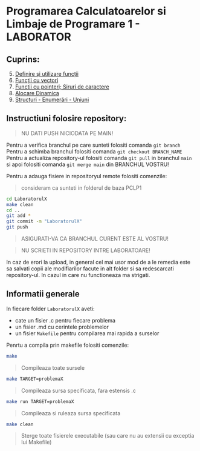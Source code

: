 # Programarea Calculatoarelor si Limbaje de Programare 1 - LABORATOR

## Cuprins:

5. [Definire și utilizare funcții](Laboratorul5/README.md)
6. [Funcții cu vectori](Laboratorul6/README.md)
7. [Functii cu pointeri; Siruri de caractere](Laboratorul7/README.md)
8. [Alocare Dinamica](Laboratorul8/README.md)
9. [Structuri - Enumerări - Uniuni](Laboratorul9/README.md)


## Instructiuni folosire repository:

> NU DATI PUSH NICIODATA PE MAIN!

Pentru a verifica branchul pe care sunteti folositi comanda `git branch`
Pentru a schimba branchul folositi comanda `git checkout BRANCH_NAME`
Pentru a actualiza repository-ul folositi comanda `git pull` in branchul `main` si apoi folositi comanda `git merge main` din BRANCHUL VOSTRU!

Pentru a adauga fisiere in repositoryul remote folositi comenzile:

> consideram ca sunteti in folderul de baza PCLP1

```bash
cd LaboratorulX
make clean
cd ..
git add *
git commit -m "LaboratorulX"
git push
```

> ASIGURATI-VA CA BRANCHUL CURENT ESTE AL VOSTRU!

> NU SCRIETI IN REPOSITORY INTRE LABORATOARE!

In caz de erori la upload, in general cel mai usor mod de a le remedia este sa salvati copii ale modifiarilor facute in alt folder si sa redescarcati repository-ul. In cazul in care nu functioneaza ma strigati.

## Informatii generale
  
In fiecare folder `LaboratorulX` aveti:
  - cate un fisier .c pentru fiecare problema
  - un fisier .md cu cerintele problemelor
  - un fisier `Makefile` pentru compilarea mai rapida a surselor

Penrtu a compila prin makefile folositi comenzile:

```bash
make
```

> Compileaza toate sursele

```bash
make TARGET=problemaX
```

> Compileaza sursa specificata, fara estensis .c

```bash
make run TARGET=problemaX
```

> Compileaza si ruleaza sursa specificata 

```bash
make clean
```

> Sterge toate fisierele executabile (sau care nu au extensii cu exceptia lui Makefile)
